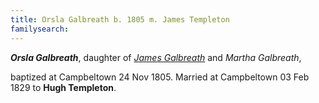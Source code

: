 ```yaml
---
title: Orsla Galbreath b. 1805 m. James Templeton
familysearch:
---
```

***Orsla Galbreath***, daughter of [*James Galbreath*](galbreath-james-abt-1775.md) and *Martha Galbreath*,

baptized at Campbeltown 24 Nov 1805.  Married at Campbeltown 03 Feb 1829 to **Hugh Templeton**.
